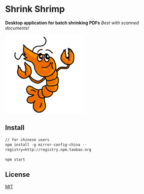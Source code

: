 # Shrink Shrimp

**Desktop application for batch shrinking PDFs**
*Best with scanned documents!*

![logo](src/ui/img/shrimp.png)

## Install ##

    // for chinese users
    npm install -g mirror-config-china --registry=http://registry.npm.taobao.org

    npm start


## License ##
[MIT](LICENSE)

